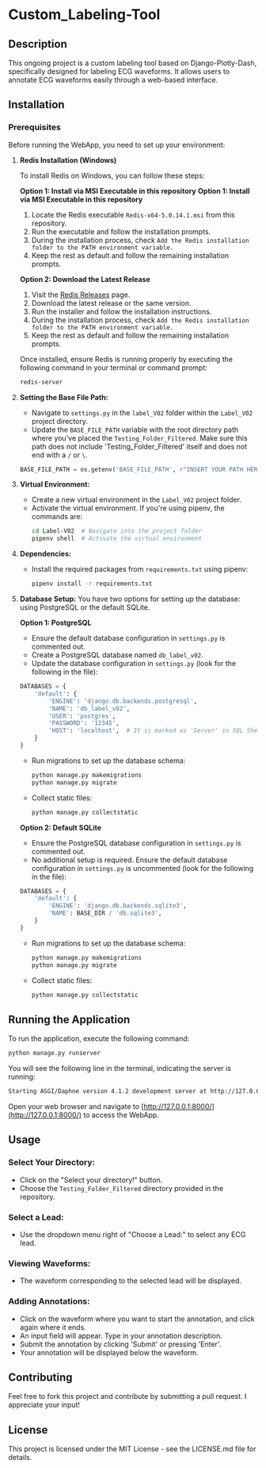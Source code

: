 # Custom_Labeling-Tool

## Description
This ongoing project is a custom labeling tool based on Django-Plotly-Dash, specifically designed for labeling ECG waveforms. It allows users to annotate ECG waveforms easily through a web-based interface.

## Installation

### Prerequisites
Before running the WebApp, you need to set up your environment:

1. **Redis Installation (Windows)**

   To install Redis on Windows, you can follow these steps:
   
   **Option 1: Install via MSI Executable in this repository**
   **Option 1: Install via MSI Executable in this repository**
   
   1. Locate the Redis executable `Redis-x64-5.0.14.1.msi` from this repository.
   2. Run the executable and follow the installation prompts.
   3. During the installation process, check `Add the Redis installation folder to the PATH environment variable.`
   4. Keep the rest as default and follow the remaining installation prompts.
   
   **Option 2: Download the Latest Release**
   
   1. Visit the [Redis Releases](https://github.com/tporadowski/redis/releases) page.
   2. Download the latest release or the same version.
   3. Run the installer and follow the installation instructions.
   4. During the installation process, check `Add the Redis installation folder to the PATH environment variable.`
   5. Keep the rest as default and follow the remaining installation prompts.
   
   Once installed, ensure Redis is running properly by executing the following command in your terminal or command prompt:
   
   ```sh
   redis-server

3. **Setting the Base File Path:**
   - Navigate to `settings.py` in the `label_V02` folder within the `Label_V02` project directory.
   - Update the `BASE_FILE_PATH` variable with the root directory path where you've placed the `Testing_Folder_Filtered`. Make sure this path does not include 'Testing_Folder_Filtered' itself and does not end with a `/` or `\`.

    ```python
    BASE_FILE_PATH = os.getenv('BASE_FILE_PATH', r"INSERT YOUR PATH HERE")
    ```

4. **Virtual Environment:**
   - Create a new virtual environment in the `Label_V02` project folder.
   - Activate the virtual environment. If you're using pipenv, the commands are:
     ```bash
     cd Label-V02  # Navigate into the project folder
     pipenv shell  # Activate the virtual environment
     ```

5. **Dependencies:**
   - Install the required packages from `requirements.txt` using pipenv:
     ```bash
     pipenv install -r requirements.txt
     ```

6. **Database Setup:**
   You have two options for setting up the database: using PostgreSQL or the default SQLite.

   **Option 1: PostgreSQL**
   - Ensure the default database configuration in `settings.py` is commented out.
   - Create a PostgreSQL database named `db_label_v02`.
   - Update the database configuration in `settings.py` (look for the following in the file):
   
    ```python
    DATABASES = {
        'default': {
            'ENGINE': 'django.db.backends.postgresql',
            'NAME': 'db_label_v02',
            'USER': 'postgres',
            'PASSWORD': '12345',
            'HOST': 'localhost',  # It is marked as 'Server' in SQL Shell
        }
    }
    ```

   - Run migrations to set up the database schema:
     ```bash
     python manage.py makemigrations
     python manage.py migrate
     ```
     
   - Collect static files:
     ```bash
     python manage.py collectstatic
     ```

   **Option 2: Default SQLite**
   - Ensure the PostgreSQL database configuration in `settings.py` is commented out.
   - No additional setup is required. Ensure the default database configuration in `settings.py` is uncommented (look for the following in the file):

    ```python
    DATABASES = {
        'default': {
            'ENGINE': 'django.db.backends.sqlite3',
            'NAME': BASE_DIR / 'db.sqlite3',
        }
    }
    ```

   - Run migrations to set up the database schema:
     ```bash
     python manage.py makemigrations
     python manage.py migrate
     ```
     
   - Collect static files:
     ```bash
     python manage.py collectstatic
     ```

## Running the Application

To run the application, execute the following command:

```bash
python manage.py runserver
 ```

You will see the following line in the terminal, indicating the server is running:

```bash
Starting ASGI/Daphne version 4.1.2 development server at http://127.0.0.1:8000/
 ```


Open your web browser and navigate to [http://127.0.0.1:8000/](http://127.0.0.1:8000/) to access the WebApp.

## Usage

### Select Your Directory:
- Click on the "Select your directory!" button.
- Choose the `Testing_Folder_Filtered` directory provided in the repository.

### Select a Lead:
- Use the dropdown menu right of "Choose a Lead:" to select any ECG lead.

### Viewing Waveforms:
- The waveform corresponding to the selected lead will be displayed.

### Adding Annotations:
- Click on the waveform where you want to start the annotation, and click again where it ends.
- An input field will appear. Type in your annotation description.
- Submit the annotation by clicking 'Submit' or pressing 'Enter'.
- Your annotation will be displayed below the waveform.

## Contributing
Feel free to fork this project and contribute by submitting a pull request. I appreciate your input!

## License
This project is licensed under the MIT License - see the LICENSE.md file for details.
